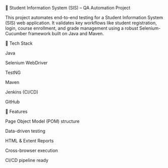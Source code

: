 🧠 Student Information System (SIS) – QA Automation Project

This project automates end-to-end testing for a Student Information System (SIS) web application. It validates key workflows like student registration, login, course enrollment, and grade management using a robust Selenium-Cucumber framework built on Java and Maven.

🔧 Tech Stack

Java

Selenium WebDriver

TestNG

Maven

Jenkins (CI/CD)

GitHub

🧩 Features

Page Object Model (POM) structure

Data-driven testing

HTML & Extent Reports

Cross-browser execution

CI/CD pipeline ready
